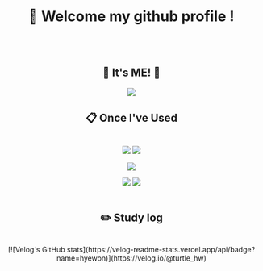 <div align="center"> 

#  :wave: Welcome my github profile !

  
 <br/>
 <br/>
  
## :deciduous_tree: It's ME! :deciduous_tree:
<a href="https://velog.io/@turtle_hw" target="_blank"><img src="https://img.shields.io/badge/Velog-20c997?style=flat-square&logo=Vimeo&logoColor=white"/></a>

##  :clipboard: Once I've Used 
  
 <br/>

<img src="https://img.shields.io/badge/JavaScript-F7DF1E?style=for-the-badge&logo=JavaScript&logoColor=white">

<img src="https://img.shields.io/badge/HTML5-E34F26?style=for-the-badge&logo=HTML5&logoColor=white">

<img src="https://img.shields.io/badge/CSS3-1572B6?style=for-the-badge&logo=CSS3&logoColor=white"> <br>

<img src="https://img.shields.io/badge/github-181717?style=for-the-badge&logo=github&logoColor=white">

<img src="https://img.shields.io/badge/VSCode-007ACC?style=for-the-badge&logo=VisualStudioCode&logoColor=white">
 
   <br/>
   <br/>
 
## :pencil2: Study log
 
  <br/>
[![Velog's GitHub stats](https://velog-readme-stats.vercel.app/api/badge?name=hyewon)](https://velog.io/@turtle_hw) 
</div>
